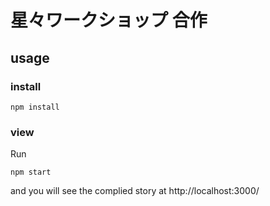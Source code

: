 # 星々ワークショップ 合作

## usage

### install

```
npm install
```

### view

Run

```
npm start
```

and you will see the complied story at http://localhost:3000/
